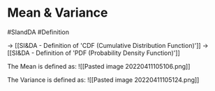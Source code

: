 # Mean & Variance
#SIandDA #Definition

-> [[SI&DA - Definition of 'CDF (Cumulative Distribution Function)']]
-> [[SI&DA - Definition of 'PDF (Probability Density Function)']]

The Mean is defined as:
![[Pasted image 20220411105106.png]]

The Variance is defined as:
![[Pasted image 20220411105124.png]]
